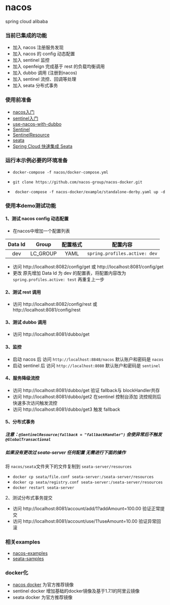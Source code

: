 # nacos
spring cloud alibaba
### 当前已集成的功能
* 加入 nacos 注册服务发现
* 加入 nacos 的 config 动态配置
* 加入 sentinel 监控
* 加入 openfeign 完成基于 rest 的负载均衡调用
* 加入 dubbo 调用 (注册到nacos)
* 加入 sentinel 流控、回调等处理
* 加入 seata 分布式事务

### 使用前准备
* [nacos入门](https://nacos.io/zh-cn/docs/quick-start.html)
* [sentinel入门](https://github.com/alibaba/Sentinel/wiki/%E6%8E%A7%E5%88%B6%E5%8F%B0#2-%E5%90%AF%E5%8A%A8%E6%8E%A7%E5%88%B6%E5%8F%B0)
* [use-nacos-with-dubbo](https://nacos.io/zh-cn/docs/use-nacos-with-dubbo.html)
* [Sentinel](https://github.com/alibaba/Sentinel/wiki/%E4%B8%BB%E6%B5%81%E6%A1%86%E6%9E%B6%E7%9A%84%E9%80%82%E9%85%8D#dubbo) 
* [SentinelResource](https://github.com/alibaba/Sentinel/wiki/%E6%B3%A8%E8%A7%A3%E6%94%AF%E6%8C%81) 
* [seata](https://seata.io/zh-cn/docs/user/quickstart.html) 
* [Spring Cloud 快速集成 Seata](https://github.com/seata/seata-samples/blob/master/doc/quick-integration-with-spring-cloud.md) 

### 运行本示例必要的环境准备
* ``` docker-compose -f nacos/docker-compose.yml ``` 

* ```git clone https://github.com/nacos-group/nacos-docker.git```

* ``` docker-compose -f nacos-docker/example/standalone-derby.yaml up -d```

### 使用本demo测试功能
#### 1、测试 nacos config 动态配置 
* 在nacos中增加一个配置列表 

|Data Id | Group    | 配置格式  | 配置内容 |
| :----: | :----: | :----:  | :----:  |
|dev     | LC_GROUP  | YAML    | ```spring.profiles.active: dev``` |

* 访问 http://localhost:8082/config/get 或  http://localhost:8081/config/get
* 更改 原先增加 Data Id 为 dev 的配置表，将配置内容改为 ```spring.profiles.active: test``` 再重复上一步

#### 2、测试 rest 调用
* 访问 http://localhost:8082/config/rest 或 http://localhost:8081/config/rest

#### 3、测试 dubbo 调用
* 访问 http://localhost:8081/dubbo/get

#### 3、监控
* 启动 nacos 后 访问 ``` http://localhost:8848/nacos ``` 默认账户和密码是 ```nacos```
* 启动 sentinel 后 访问 ``` http://localhost:8080 ``` 默认账户和密码是 ```sentinel```

#### 4、服务降级流控
* 访问 http://localhost:8081/dubbo/get   验证 fallback与 blockHandler共存
* 访问 http://localhost:8081/dubbo/get2  在sentinel 控制台添加 流控规则后快速多次访问触发流控
* 访问 http://localhost:8081/dubbo/get3  触发 fallback

#### 5、分布式事务 
##### 注意：``` @SentinelResource(fallback = "fallbackHandler") ``` 会使异常后不触发 ```@GlobalTransactional ``` 
#####  如果没有更改过 seata-server 任何配置 无需进行下面的操作
将 ``` nacos/seata ```文件夹下的文件复制到 ```seata-server/resources``` 
* ```docker cp seata/file.conf seata-server:/seata-server/resources```
* ```docker cp seata/registry.conf seata-server:/seata-server/resources```
* ```docker restart seata-server```

2、测试分布式事务提交
* 访问 http://localhost:8081/account/add/1?addAmount=100.00  验证正常提交
* 访问 http://localhost:8081/account/use/1?useAmount=10.00   验证异常回滚

### 相关examples
* [nacos-examples](https://github.com/nacos-group/nacos-examples) 
* [seata-samples](https://github.com/seata/seata-samples) 

### docker化
* [nacos docker](https://nacos.io/en-us/docs/quick-start-docker.html) 为官方推荐镜像  
* sentinel docker 增加基础的docker镜像及基于1.7.1的阿里云镜像
* seata docker 为官方推荐镜像
